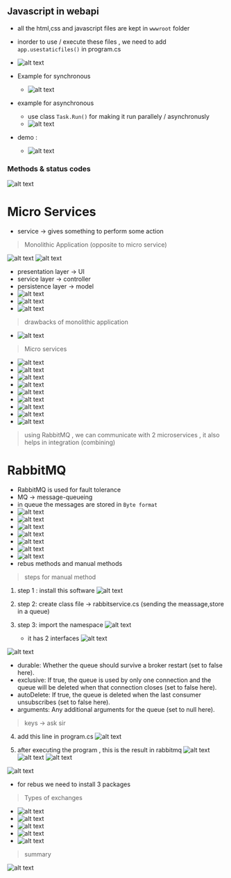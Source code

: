 ## Javascript in webapi

- all the html,css and javascript files are kept in `wwwroot` folder
- inorder to use / execute these files , we need to add `app.usestaticfiles()` in program.cs

- ![alt text](image-164.png)

- Example for synchronous
  - ![alt text](image-165.png)
- example for asynchronous
  - use class `Task.Run()` for making it run parallely / asynchronusly
  - ![alt text](image-167.png)
- demo :
  - ![alt text](image-168.png)

### Methods & status codes

![alt text](image-169.png)

# Micro Services

- service -> gives something to perform some action

> Monolithic Application (opposite to micro service)

![alt text](image-170.png)
![alt text](image-171.png)

- presentation layer -> UI
- service layer -> controller
- persistence layer -> model
- ![alt text](image-172.png)
- ![alt text](image-173.png)
- ![alt text](image-174.png)

> drawbacks of monolithic application

- ![alt text](image-175.png)

> Micro services

- ![alt text](image-176.png)
- ![alt text](image-177.png)
- ![alt text](image-178.png)
- ![alt text](image-179.png)
- ![alt text](image-180.png)
- ![alt text](image-181.png)
- ![alt text](image-182.png)
- ![alt text](image-183.png)
- ![alt text](image-184.png)

> using RabbitMQ , we can communicate with 2 microservices , it also helps in integration (combining)

# RabbitMQ

- RabbitMQ is used for fault tolerance
- MQ -> message-queueing
- in queue the messages are stored in `Byte format`
- ![alt text](image-186.png)
- ![alt text](image-187.png)
- ![alt text](image-188.png)
- ![alt text](image-189.png)
- ![alt text](image-190.png)
- ![alt text](image-191.png)
- ![alt text](image-192.png)
- rebus methods and manual methods

> steps for manual method

1. step 1 : install this software
   ![alt text](image-193.png)

2. step 2: create class file -> rabbitservice.cs (sending the meassage,store in a queue)

3. step 3: import the namespace
   ![alt text](image-194.png)

   - it has 2 interfaces
     ![alt text](image-195.png)

![alt text](image-196.png)

- durable: Whether the queue should survive a broker restart (set to false here).
- exclusive: If true, the queue is used by only one connection and the queue will be deleted when that connection closes (set to false here).
- autoDelete: If true, the queue is deleted when the last consumer unsubscribes (set to false here).
- arguments: Any additional arguments for the queue (set to null here).

> keys -> ask sir

4. add this line in program.cs
   ![alt text](image-197.png)

5. after executing the program , this is the result in rabbitmq
   ![alt text](image-199.png)
   ![alt text](image-198.png)
   ![alt text](image-200.png)

![alt text](image-201.png)

- for rebus we need to install 3 packages

> Types of exchanges

- ![alt text](image-307.png)
- ![alt text](image-308.png)
- ![alt text](image-309.png)
- ![alt text](image-310.png)
- ![alt text](image-311.png)

> summary

![alt text](image-202.png)
